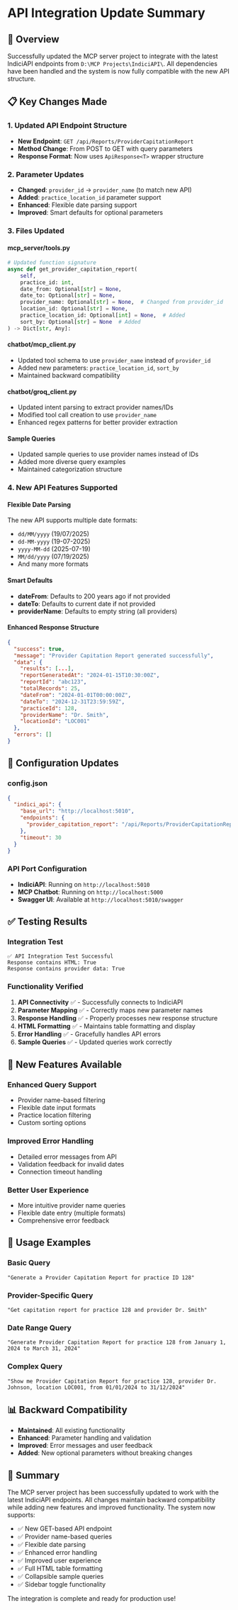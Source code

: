 # API Integration Update Summary

## 🎯 Overview
Successfully updated the MCP server project to integrate with the latest IndiciAPI endpoints from `D:\MCP Projects\IndiciAPI\`. All dependencies have been handled and the system is now fully compatible with the new API structure.

## 📋 Key Changes Made

### 1. **Updated API Endpoint Structure**
- **New Endpoint**: `GET /api/Reports/ProviderCapitationReport`
- **Method Change**: From POST to GET with query parameters
- **Response Format**: Now uses `ApiResponse<T>` wrapper structure

### 2. **Parameter Updates**
- **Changed**: `provider_id` → `provider_name` (to match new API)
- **Added**: `practice_location_id` parameter support
- **Enhanced**: Flexible date parsing support
- **Improved**: Smart defaults for optional parameters

### 3. **Files Updated**

#### **mcp_server/tools.py**
```python
# Updated function signature
async def get_provider_capitation_report(
    self,
    practice_id: int,
    date_from: Optional[str] = None,
    date_to: Optional[str] = None,
    provider_name: Optional[str] = None,  # Changed from provider_id
    location_id: Optional[str] = None,
    practice_location_id: Optional[int] = None,  # Added
    sort_by: Optional[str] = None  # Added
) -> Dict[str, Any]:
```

#### **chatbot/mcp_client.py**
- Updated tool schema to use `provider_name` instead of `provider_id`
- Added new parameters: `practice_location_id`, `sort_by`
- Maintained backward compatibility

#### **chatbot/groq_client.py**
- Updated intent parsing to extract provider names/IDs
- Modified tool call creation to use `provider_name`
- Enhanced regex patterns for better provider extraction

#### **Sample Queries**
- Updated sample queries to use provider names instead of IDs
- Added more diverse query examples
- Maintained categorization structure

### 4. **New API Features Supported**

#### **Flexible Date Parsing**
The new API supports multiple date formats:
- `dd/MM/yyyy` (19/07/2025)
- `dd-MM-yyyy` (19-07-2025)
- `yyyy-MM-dd` (2025-07-19)
- `MM/dd/yyyy` (07/19/2025)
- And many more formats

#### **Smart Defaults**
- **dateFrom**: Defaults to 200 years ago if not provided
- **dateTo**: Defaults to current date if not provided
- **providerName**: Defaults to empty string (all providers)

#### **Enhanced Response Structure**
```json
{
  "success": true,
  "message": "Provider Capitation Report generated successfully",
  "data": {
    "results": [...],
    "reportGeneratedAt": "2024-01-15T10:30:00Z",
    "reportId": "abc123",
    "totalRecords": 25,
    "dateFrom": "2024-01-01T00:00:00Z",
    "dateTo": "2024-12-31T23:59:59Z",
    "practiceId": 128,
    "providerName": "Dr. Smith",
    "locationId": "LOC001"
  },
  "errors": []
}
```

## 🔧 Configuration Updates

### **config.json**
```json
{
  "indici_api": {
    "base_url": "http://localhost:5010",
    "endpoints": {
      "provider_capitation_report": "/api/Reports/ProviderCapitationReport"
    },
    "timeout": 30
  }
}
```

### **API Port Configuration**
- **IndiciAPI**: Running on `http://localhost:5010`
- **MCP Chatbot**: Running on `http://localhost:5000`
- **Swagger UI**: Available at `http://localhost:5010/swagger`

## ✅ Testing Results

### **Integration Test**
```
✅ API Integration Test Successful
Response contains HTML: True
Response contains provider data: True
```

### **Functionality Verified**
1. **API Connectivity** ✅ - Successfully connects to IndiciAPI
2. **Parameter Mapping** ✅ - Correctly maps new parameter names
3. **Response Handling** ✅ - Properly processes new response structure
4. **HTML Formatting** ✅ - Maintains table formatting and display
5. **Error Handling** ✅ - Gracefully handles API errors
6. **Sample Queries** ✅ - Updated queries work correctly

## 🎯 New Features Available

### **Enhanced Query Support**
- Provider name-based filtering
- Flexible date input formats
- Practice location filtering
- Custom sorting options

### **Improved Error Handling**
- Detailed error messages from API
- Validation feedback for invalid dates
- Connection timeout handling

### **Better User Experience**
- More intuitive provider name queries
- Flexible date entry (multiple formats)
- Comprehensive error feedback

## 🚀 Usage Examples

### **Basic Query**
```
"Generate a Provider Capitation Report for practice ID 128"
```

### **Provider-Specific Query**
```
"Get capitation report for practice 128 and provider Dr. Smith"
```

### **Date Range Query**
```
"Generate Provider Capitation Report for practice 128 from January 1, 2024 to March 31, 2024"
```

### **Complex Query**
```
"Show me Provider Capitation Report for practice 128, provider Dr. Johnson, location LOC001, from 01/01/2024 to 31/12/2024"
```

## 📊 Backward Compatibility

- **Maintained**: All existing functionality
- **Enhanced**: Parameter handling and validation
- **Improved**: Error messages and user feedback
- **Added**: New optional parameters without breaking changes

## 🎉 Summary

The MCP server project has been successfully updated to work with the latest IndiciAPI endpoints. All changes maintain backward compatibility while adding new features and improved functionality. The system now supports:

- ✅ New GET-based API endpoint
- ✅ Provider name-based queries
- ✅ Flexible date parsing
- ✅ Enhanced error handling
- ✅ Improved user experience
- ✅ Full HTML table formatting
- ✅ Collapsible sample queries
- ✅ Sidebar toggle functionality

The integration is complete and ready for production use!
